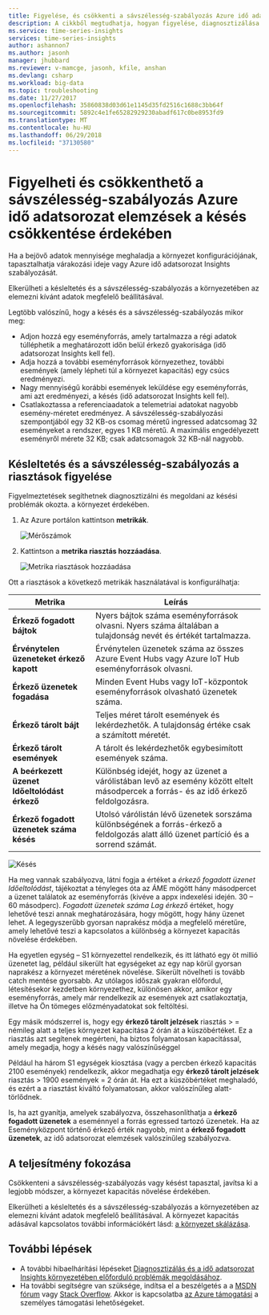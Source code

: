 ```yaml
---
title: Figyelése, és csökkenti a sávszélesség-szabályozás Azure idő adatsorozat insightsban |} Microsoft Docs
description: A cikkből megtudhatja, hogyan figyelése, diagnosztizálása és csökkenthető a késleltetés és a sávszélesség-szabályozás Azure idő adatsorozat Insights okozó teljesítményproblémákat.
ms.service: time-series-insights
services: time-series-insights
author: ashannon7
ms.author: jasonh
manager: jhubbard
ms.reviewer: v-mamcge, jasonh, kfile, anshan
ms.devlang: csharp
ms.workload: big-data
ms.topic: troubleshooting
ms.date: 11/27/2017
ms.openlocfilehash: 35860838d03d61e1145d35fd2516c1688c3bb64f
ms.sourcegitcommit: 5892c4e1fe65282929230abadf617c0be8953fd9
ms.translationtype: MT
ms.contentlocale: hu-HU
ms.lasthandoff: 06/29/2018
ms.locfileid: "37130580"
---
```

# <a name="monitor-and-mitigate-throttling-to-reduce-latency-in-azure-time-series-insights"></a>Figyelheti és csökkenthető a sávszélesség-szabályozás Azure idő adatsorozat elemzések a késés csökkentése érdekében
Ha a bejövő adatok mennyisége meghaladja a környezet konfigurációjának, tapasztalhatja várakozási ideje vagy Azure idő adatsorozat Insights szabályozását.

Elkerülheti a késleltetés és a sávszélesség-szabályozás a környezetében az elemezni kívánt adatok megfelelő beállításával.

Legtöbb valószínű, hogy a késés és a sávszélesség-szabályozás mikor meg:

- Adjon hozzá egy eseményforrás, amely tartalmazza a régi adatok túlléphetik a meghatározott időn belül érkező gyakorisága (idő adatsorozat Insights kell fel).
- Adja hozzá a további eseményforrások környezethez, további események (amely lépheti túl a környezet kapacitás) egy csúcs eredményezi.
- Nagy mennyiségű korábbi események leküldése egy eseményforrás, ami azt eredményezi, a késés (idő adatsorozat Insights kell fel).
- Csatlakoztassa a referenciaadatok a telemetriai adatokat nagyobb esemény-méretet eredményez.  A sávszélesség-szabályozási szempontjából egy 32 KB-os csomag méretű ingressed adatcsomag 32 eseményeket a rendszer, egyes 1 KB méretű. A maximális engedélyezett eseményről mérete 32 KB; csak adatcsomagok 32 KB-nál nagyobb.


## <a name="monitor-latency-and-throttling-with-alerts"></a>Késleltetés és a sávszélesség-szabályozás a riasztások figyelése

Figyelmeztetések segíthetnek diagnosztizálni és megoldani az késési problémák okozta. a környezet érdekében. 

1. Az Azure portálon kattintson **metrikák**. 

   ![Mérőszámok](media/environment-mitigate-latency/add-metrics.png)

2. Kattintson a **metrika riasztás hozzáadása**.  

    ![Metrika riasztások hozzáadása](media/environment-mitigate-latency/add-metric-alert.png)

Ott a riasztások a következő metrikák használatával is konfigurálhatja:

|Metrika  |Leírás  |
|---------|---------|
|**Érkező fogadott bájtok**     | Nyers bájtok száma eseményforrások olvasni. Nyers száma általában a tulajdonság nevét és értékét tartalmazza.  |  
|**Érvénytelen üzeneteket érkező kapott**     | Érvénytelen üzenetek száma az összes Azure Event Hubs vagy Azure IoT Hub eseményforrások olvasni.      |
|**Érkező üzenetek fogadása**   | Minden Event Hubs vagy IoT-központok eseményforrások olvasható üzenetek száma.        |
|**Érkező tárolt bájt**     | Teljes méret tárolt események és lekérdezhetők. A tulajdonság értéke csak a számított méretét.        |
|**Érkező tárolt események**     |   A tárolt és lekérdezhetők egybesimított események száma.      |
|**A beérkezett üzenet Időeltolódást érkező**    |  Különbség idejét, hogy az üzenet a várólistában levő az esemény között eltelt másodpercek a forrás- és az idő érkező feldolgozásra.      |
|**Érkező fogadott üzenetek száma késés**    |  Utolsó várólistán lévő üzenetek sorszáma különbségének a forrás-érkező a feldolgozás alatt álló üzenet partíció és a sorrend számát.      |


![Késés](media/environment-mitigate-latency/latency.png)

Ha meg vannak szabályozva, látni fogja a értéket a *érkező fogadott üzenet Időeltolódást*, tájékoztat a tényleges óta az ÁME mögött hány másodpercet a üzenet találatok az eseményforrás (kivéve a appx indexelési idején. 30 – 60 másodperc).  *Fogadott üzenetek száma Lag érkező* értéket, hogy lehetővé teszi annak meghatározására, hogy mögött, hogy hány üzenet lehet.  A legegyszerűbb gyorsan naprakész módja a megfelelő méretűre, amely lehetővé teszi a kapcsolatos a különbség a környezet kapacitás növelése érdekében.  

Ha egyetlen egység – S1 környezettel rendelkezik, és itt látható egy öt millió üzenetet lag, például sikerült hat egységeket az egy nap körül gyorsan naprakész a környezet méretének növelése.  Sikerült növelheti is tovább catch mentése gyorsabb.  Az utólagos időszak gyakran előfordul, létesítésekor kezdetben környezethez, különösen akkor, amikor egy eseményforrás, amely már rendelkezik az események azt csatlakoztatja, illetve ha Ön tömeges előzményadatokat sok feltöltési.

Egy másik módszerrel is, hogy egy **érkező tárolt jelzések** riasztás > = némileg alatt a teljes környezet kapacitása 2 órán át a küszöbértéket.  Ez a riasztás azt segítenek megérteni, ha biztos folyamatosan kapacitással, amely megadja, hogy a késés nagy valószínűséggel  

Például ha három S1 egységek kiosztása (vagy a percben érkező kapacitás 2100 események) rendelkezik, akkor megadhatja egy **érkező tárolt jelzések** riasztás > 1900 események = 2 órán át. Ha ezt a küszöbértéket meghaladó, és ezért a a riasztást kiváltó folyamatosan, akkor valószínűleg alatt-törlődnek.  

Is, ha azt gyanítja, amelyek szabályozva, összehasonlíthatja a **érkező fogadott üzenetek** a eseménnyel a forrás egressed tartozó üzenetek.  Ha az Eseményközpont történő érkező érték nagyobb, mint a **érkező fogadott üzenetek**, az idő adatsorozat elemzések valószínűleg szabályozva.

## <a name="improving-performance"></a>A teljesítmény fokozása 
Csökkenteni a sávszélesség-szabályozás vagy késést tapasztal, javítsa ki a legjobb módszer, a környezet kapacitás növelése érdekében. 

Elkerülheti a késleltetés és a sávszélesség-szabályozás a környezetében az elemezni kívánt adatok megfelelő beállításával. A környezet kapacitás adásával kapcsolatos további információkért lásd: [a környezet skálázása](time-series-insights-how-to-scale-your-environment.md).

## <a name="next-steps"></a>További lépések
- A további hibaelhárítási lépéseket [Diagnosztizálás és a idő adatsorozat Insights környezetében előforduló problémák megoldásához](time-series-insights-diagnose-and-solve-problems.md).
- Ha további segítségre van szüksége, indítsa el a beszélgetés a a [MSDN fórum](https://social.msdn.microsoft.com/Forums/home?forum=AzureTimeSeriesInsights) vagy [Stack Overflow](https://stackoverflow.com/questions/tagged/azure-timeseries-insights). Akkor is kapcsolatba [az Azure támogatási](https://azure.microsoft.com/support/options/) a személyes támogatási lehetőségeket.
